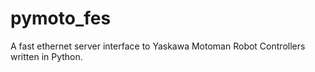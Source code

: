 # pymoto_fes
A fast ethernet server interface to Yaskawa Motoman Robot Controllers written in Python.
